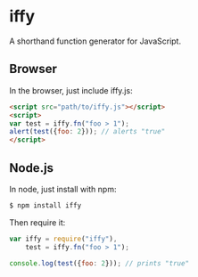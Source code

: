 # iffy
A shorthand function generator for JavaScript.

## Browser
In the browser, just include iffy.js:

```html
<script src="path/to/iffy.js"></script>
<script>
var test = iffy.fn("foo > 1");
alert(test({foo: 2})); // alerts "true"
</script>
```

## Node.js
In node, just install with npm:

```sh
$ npm install iffy
```

Then require it:

```js
var iffy = require("iffy"),
    test = iffy.fn("foo > 1");

console.log(test({foo: 2})); // prints "true"
```

